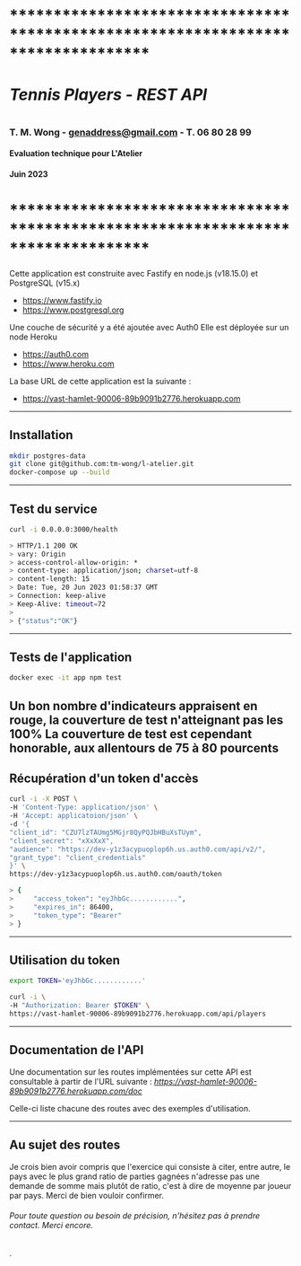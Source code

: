 # ********************************************************************************

#     _Tennis Players - REST API_
# 
###     T. M. Wong - genaddress@gmail.com - T. 06 80 28 99 
####     Evaluation technique pour L'Atelier
####     Juin 2023
# 
# ********************************************************************************
Cette application est construite avec Fastify en node.js (v18.15.0) et PostgreSQL (v15.x)
- https://www.fastify.io
- https://www.postgresql.org

Une couche de sécurité y a été ajoutée avec Auth0 
Elle est déployée sur un node Heroku
- https://auth0.com
- https://www.heroku.com

La base URL de cette application est la suivante :
- https://vast-hamlet-90006-89b9091b2776.herokuapp.com

---
## Installation
```sh
mkdir postgres-data
git clone git@github.com:tm-wong/l-atelier.git
docker-compose up --build
```
---
## Test du service
```sh
curl -i 0.0.0.0:3000/health

> HTTP/1.1 200 OK
> vary: Origin
> access-control-allow-origin: *
> content-type: application/json; charset=utf-8
> content-length: 15
> Date: Tue, 20 Jun 2023 01:58:37 GMT
> Connection: keep-alive
> Keep-Alive: timeout=72
> 
> {"status":"OK"}
```
---
## Tests de l'application
```sh
docker exec -it app npm test
```
Un bon nombre d'indicateurs appraisent en rouge, la couverture de test n'atteignant pas les 100%
La couverture de test est cependant honorable, aux allentours de 75 à 80 pourcents
---
## Récupération d'un token d'accès
```sh
curl -i -X POST \
-H 'Content-Type: application/json' \
-H 'Accept: applicatoion/json' \
-d '{
"client_id": "CZU7lzTAUmg5MGjr8QyPQJbHBuXsTUym",
"client_secret": "xXxXxX",
"audience": "https://dev-y1z3acypuoplop6h.us.auth0.com/api/v2/",
"grant_type": "client_credentials"
}' \
https://dev-y1z3acypuoplop6h.us.auth0.com/oauth/token

> {
>     "access_token": "eyJhbGc............",
>     "expires_in": 86400,
>     "token_type": "Bearer"
> }
```
---
## Utilisation du token
```sh
export TOKEN='eyJhbGc............'

curl -i \
-H "Authorization: Bearer $TOKEN" \
https://vast-hamlet-90006-89b9091b2776.herokuapp.com/api/players
```
---
## Documentation de l'API
Une documentation sur les routes implémentées sur cette API est consultable à partir de l'URL suivante :
_https://vast-hamlet-90006-89b9091b2776.herokuapp.com/doc_

Celle-ci liste chacune des routes avec des exemples d'utilisation.

---
## Au sujet des routes
Je crois bien avoir compris que l'exercice qui consiste à citer, entre autre, le pays avec le plus grand ratio de parties gagnées n'adresse pas une demande de somme mais plutôt de ratio, c'est à dire de moyenne par joueur par pays.
Merci de bien vouloir confirmer.

###### Pour toute question ou besoin de précision, n'hésitez pas à prendre contact. Merci encore.


.



